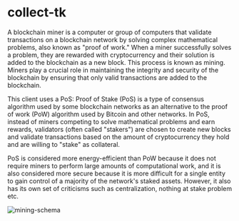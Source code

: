 # collect-tk
A blockchain miner is a computer or group of computers that validate transactions on a blockchain network by solving complex mathematical problems, also known as "proof of work." When a miner successfully solves a problem, they are rewarded with cryptocurrency and their solution is added to the blockchain as a new block. This process is known as mining. Miners play a crucial role in maintaining the integrity and security of the blockchain by ensuring that only valid transactions are added to the blockchain.

This client uses a PoS: Proof of Stake (PoS) is a type of consensus algorithm used by some blockchain networks as an alternative to the proof of work (PoW) algorithm used by Bitcoin and other networks. In PoS, instead of miners competing to solve mathematical problems and earn rewards, validators (often called "stakers") are chosen to create new blocks and validate transactions based on the amount of cryptocurrency they hold and are willing to "stake" as collateral.

PoS is considered more energy-efficient than PoW because it does not require miners to perform large amounts of computational work, and it is also considered more secure because it is more difficult for a single entity to gain control of a majority of the network's staked assets. However, it also has its own set of criticisms such as centralization, nothing at stake problem etc.

![mining-schema](https://user-images.githubusercontent.com/117292926/214807734-ef283381-e979-440c-869e-850d383fa5cd.png)


